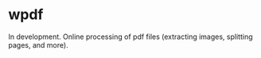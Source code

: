 # wpdf
In development. Online processing of pdf files (extracting images, splitting pages, and more).